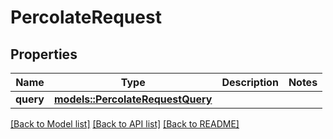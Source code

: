 # PercolateRequest

## Properties

Name | Type | Description | Notes
------------ | ------------- | ------------- | -------------
**query** | [**models::PercolateRequestQuery**](percolateRequest_query.md) |  | 

[[Back to Model list]](../README.md#documentation-for-models) [[Back to API list]](../README.md#documentation-for-api-endpoints) [[Back to README]](../README.md)


